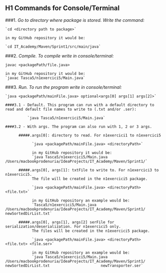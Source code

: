 H1 **Commands for Console/Terminal**
--

###1. *Go to directory where package is stored. Write the command:*
    
    `cd <directory path to package>`

    in my GitHub repository it would be:
    
    `cd IT_Academy/Maven/Sprint1/src/main/java`

###2. *Compile. To compile write in console/terminal:*
   
   `javac <packagePath/file.java>`

    in my GitHub repository it would be:
    `javac Tasca5/n1exercici5/Main.java`

###3. *Run. To run the program write in console/terminal:*
    
    `java <packagePath/mainFile.java> optional<args[0] args[1] args[2]>`

    ####3.1 - Default. This program can run with a default directory to read and default file names to write to (.txt and/or .ser):
          
              `java Tasca5/n1exercici5/Main.java`

    ####3.2 - With args. The program can also run with 1, 2 or 3 args.

          #####.args[0]: directory to read. For n1exercici1 to n1exercici5

                `java <packagePath/mainFile.java> <directoryPath>`

                in my GitHub repository it would be:
                `java Tasca5/n1exercici5/Main.java /Users/macbookprodenuria/IdeaProjects/IT_Academy/Maven/Sprint1/`

          #####.args[0], args[1]: txtFile to write to. For n1exercici3 to n1exercici5.
                The file will be created in the n1exercici5 package.

                `java <packagePath/mainFile.java> <directoryPath> <file.txt>`

                in my GitHub repository an example would be:
                `Tasca5/n1exercici5/Main.java /Users/macbookprodenuria/IdeaProjects/IT_Academy/Maven/Sprint1/ newSortedDirList.txt`

          #####.args[0], args[1], args[2] serFile for serialization/deserialization. For n1exercici5 only.
                The files will be created in the n1exercici5 package.

                `java <packagePath/mainFile.java> <directoryPath> <file.txt> <file.ser>`

                in my GitHub repository an example would be:
                `java Tasca5/n1exercici5/Main.java /Users/macbookprodenuria/IdeaProjects/IT_Academy/Maven/Sprint1/ newSortedDirList.txt                       newTransporter.ser`

